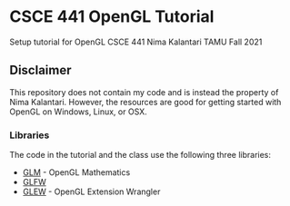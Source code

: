 # CSCE 441 OpenGL Tutorial
Setup tutorial for OpenGL CSCE 441 Nima Kalantari TAMU Fall 2021

## Disclaimer
This repository does not contain my code and is instead the property of Nima Kalantari. However, the resources are good for getting started with OpenGL on Windows, Linux, or OSX.

### Libraries
The code in the tutorial and the class use the following three libraries:
- [GLM](https://github.com/g-truc/glm) - OpenGL Mathematics
- [GLFW](https://github.com/glfw/glfw)
- [GLEW](https://github.com/nigels-com/glew) - OpenGL Extension Wrangler
